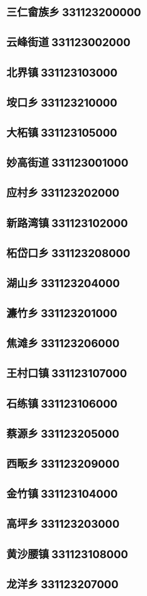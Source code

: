 # 三仁畲族乡 331123200000
# 云峰街道 331123002000
# 北界镇 331123103000
# 垵口乡 331123210000
# 大柘镇 331123105000
# 妙高街道 331123001000
# 应村乡 331123202000
# 新路湾镇 331123102000
# 柘岱口乡 331123208000
# 湖山乡 331123204000
# 濂竹乡 331123201000
# 焦滩乡 331123206000
# 王村口镇 331123107000
# 石练镇 331123106000
# 蔡源乡 331123205000
# 西畈乡 331123209000
# 金竹镇 331123104000
# 高坪乡 331123203000
# 黄沙腰镇 331123108000
# 龙洋乡 331123207000
